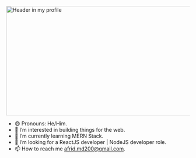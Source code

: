 <img src="https://capsule-render.vercel.app/api?type=venom&height=300&color=gradient&text=Hi%20there%20👋,%20i%20am%20afrid.&section=header&reversal=false&textBg=false&fontColor=ffffff" alt=" Header in my profile" width="854" height="300">
<ul>
  <li>😄 Pronouns: He/Him.</li>
  <li>👀 I’m interested in building things for the web.</li>
  <li>🌱 I’m currently learning MERN Stack.</li>
  <li>💼 I’m looking for a ReactJS developer | NodeJS developer role.</li>
  <li>📫 How to reach me <a href="mailto:afrid.md200@gmail.com">afrid.md200@gmail.com</a>.</li>
</ul>

